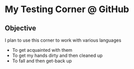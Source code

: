 # My Testing Corner @ GitHub

## Objective
I plan to use this corner to work with various languages 
* To get acquainted with them
* To get my hands dirty and then cleaned up
* To fall and then get-back up
